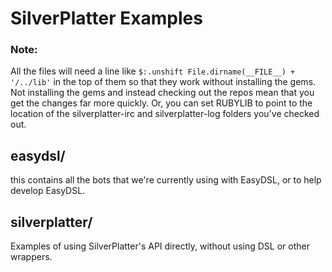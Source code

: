 SilverPlatter Examples
======================

### Note:
All the files will need a line like `$:.unshift File.dirname(__FILE__) + '/../lib'` in the top of them so that they work without installing the gems. Not installing the gems and instead checking out the repos mean that you get the changes far more quickly. 
Or, you can set RUBYLIB to point to the location of the silverplatter-irc and silverplatter-log folders you've checked out.

easydsl/
--------
this contains all the bots that we're currently using with EasyDSL, or to help develop EasyDSL. 

silverplatter/
--------------
Examples of using SilverPlatter's API directly, without using DSL or other wrappers.
